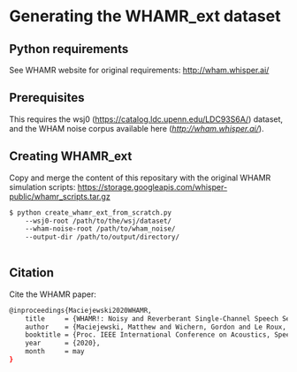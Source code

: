 # Generating the WHAMR_ext dataset

## Python requirements

See WHAMR website for original requirements: http://wham.whisper.ai/

## Prerequisites

This requires the wsj0 (https://catalog.ldc.upenn.edu/LDC93S6A/) dataset,
and the WHAM noise corpus available here (*http://wham.whisper.ai/*).

## Creating WHAMR_ext

Copy and merge the content of this repositary with the original WHAMR simulation scripts: https://storage.googleapis.com/whisper-public/whamr_scripts.tar.gz

```sh
$ python create_whamr_ext_from_scratch.py 
    --wsj0-root /path/to/the/wsj/dataset/ 
    --wham-noise-root /path/to/wham_noise/ 
    --output-dir /path/to/output/directory/ 
 
```



## Citation
Cite the WHAMR paper:

```sh
@inproceedings{Maciejewski2020WHAMR,
    title     = {WHAMR!: Noisy and Reverberant Single-Channel Speech Separation},
    author    = {Maciejewski, Matthew and Wichern, Gordon and Le Roux, Jonathan},
    booktitle = {Proc. IEEE International Conference on Acoustics, Speech and Signal Processing (ICASSP)},
    year      = {2020},
    month     = may
}
```
